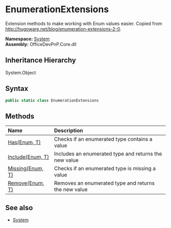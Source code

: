 # EnumerationExtensions
Extension methods to make working with Enum values easier. Copied from http://hugoware.net/blog/enumeration-extensions-2-0.  

**Namespace:** [System](System.md)  
**Assembly:** OfficeDevPnP.Core.dll  
## Inheritance Hierarchy
System.Object  


## Syntax
```C#
public static class EnumerationExtensions
```
## Methods
|**Name**|**Description**|
|:-----|:-----|
| [Has(Enum, T)](System.EnumerationExtensions.b862e00e.md) | Checks if an enumerated type contains a value
| [Include(Enum, T)](System.EnumerationExtensions.490bc795.md) | Includes an enumerated type and returns the new value
| [Missing(Enum, T)](System.EnumerationExtensions.e13d1ee6.md) | Checks if an enumerated type is missing a value
| [Remove(Enum, T)](System.EnumerationExtensions.1e2acb5d.md) | Removes an enumerated type and returns the new value
## See also
- [System](System.md)
